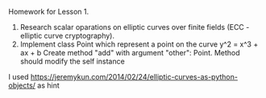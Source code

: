 ﻿Homework for Lesson 1. 

1. Research scalar oparations on elliptic curves over finite fields (ECC - elliptic curve cryptography).
2. Implement class Point which represent a point on the curve y^2 = x^3 + ax + b
Create method "add" with argument "other": Point. Method should modify the self instance

I used https://jeremykun.com/2014/02/24/elliptic-curves-as-python-objects/ as hint
